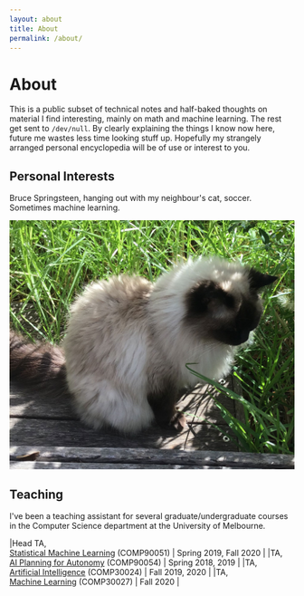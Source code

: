```yaml
---
layout: about
title: About
permalink: /about/
---
```

# About
This is a public subset of technical notes and half-baked thoughts on material I find interesting, mainly on math and machine learning. The rest get sent to `/dev/null`. By clearly explaining the things I know now here, future me wastes less time looking stuff up. Hopefully my strangely arranged personal encyclopedia will be of use or interest to you.

## Personal Interests

Bruce Springsteen, hanging out with my neighbour's cat, soccer. Sometimes machine learning.

![Image](/assets/images/shell_web.jpg)

<!-- ## Projects

### Neural Image Compression

* [Project Demo](https://colab.research.google.com/github/Justin-Tan/high-fidelity-generative-compression/blob/master/assets/HiFIC_torch_colab_demo.ipynb)

* [Source Code](https://github.com/Justin-Tan/high-fidelity-generative-compression)

This project defines a learnable compression scheme for images of arbitrary size and resolution, and provides a general framework for neural image compression in PyTorch. This will convert images to bitstreams requiring around two orders of magnitude less memory while maintaining similar perceptual quality. The idea is to 'amortize' the memory required to store an image by training a neural model for learnable compression/decompression. This is similar to the transforms used in standard image codecs such as JPEG, except now the transforms are nonlinear and learnable.

The model is capable of yielding perceptually similar reconstructions to the input that tend to be more visually pleasing than traditional image codecs which operate at comparable or higher bitrates.

This project was based on two interesting papers by Mentzer et. al. ([[1]](https://arxiv.org/abs/2006.09965), [[2]]((https://arxiv.org/abs/1811.12817))). -->

## Teaching

I've been a teaching assistant for several graduate/undergraduate courses in the Computer Science department at the University of Melbourne.

|Head TA,<br>[Statistical Machine Learning](https://handbook.unimelb.edu.au/subjects/comp90051) (COMP90051) | Spring 2019, Fall 2020 |
|TA,<br>[AI Planning for Autonomy](https://handbook.unimelb.edu.au/subjects/comp90054) (COMP90054) | Spring 2018, 2019 |
|TA,<br>[Artificial Intelligence](https://handbook.unimelb.edu.au/subjects/comp30024) (COMP30024) | Fall 2019, 2020 |
|TA,<br>[Machine Learning](https://handbook.unimelb.edu.au/subjects/comp30027) (COMP30027) | Fall 2020 |
